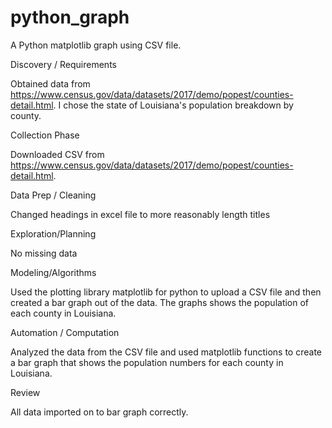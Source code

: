 # python_graph

A Python matplotlib graph using CSV file.


Discovery / Requirements

Obtained data from https://www.census.gov/data/datasets/2017/demo/popest/counties-detail.html. I chose the state of Louisiana's population breakdown by county.

Collection Phase

Downloaded CSV from https://www.census.gov/data/datasets/2017/demo/popest/counties-detail.html.

Data Prep / Cleaning

Changed headings in excel file to more reasonably length titles

Exploration/Planning

No missing data

Modeling/Algorithms

Used the plotting library matplotlib for python to upload a CSV file and then created a bar graph out of the data. The graphs shows the population of each county in Louisiana.

Automation / Computation

Analyzed the data from the CSV file and used matplotlib functions to create a bar graph that shows the population numbers for each county in Louisiana.

Review

All data imported on to bar graph correctly.
